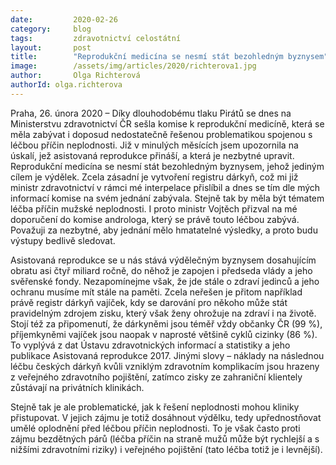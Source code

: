 ```yaml
---
date:         2020-02-26
category:     blog
tags:         zdravotnictví celostátní
layout:       post
title:        "Reprodukční medicína se nesmí stát bezohledným byznysem"
image:        /assets/img/articles/2020/richterova1.jpg
author:       Olga Richterová
authorId: olga.richterova
--- 
```




Praha, 26. února 2020 – Díky dlouhodobému tlaku Pirátů se dnes na Ministerstvu zdravotnictví ČR sešla komise k reprodukční medicíně, která se měla zabývat i doposud nedostatečně řešenou problematikou spojenou s léčbou příčin neplodnosti. Již v minulých měsících jsem upozornila na úskalí, jež asistovaná reprodukce přináší, a která je nezbytné upravit. Reprodukční medicína se nesmí stát bezohledným byznysem, jehož jediným cílem je výdělek. Zcela zásadní je vytvoření registru dárkyň, což mi již ministr zdravotnictví v rámci mé interpelace přislíbil a dnes se tím dle mých informací komise na svém jednání zabývala. Stejně tak by měla být tématem léčba příčin mužské neplodnosti. I proto ministr Vojtěch přizval na mé doporučení do komise androloga, který se právě touto léčbou zabývá. Považuji za nezbytné, aby jednání mělo hmatatelné výsledky, a proto budu výstupy bedlivě sledovat.

Asistovaná reprodukce se u nás stává výdělečným byznysem dosahujícím obratu asi čtyř miliard ročně, do něhož je zapojen i předseda vlády a jeho svěřenské fondy. Nezapomínejme však, že jde stále o zdraví jedinců a jeho ochranu musíme mít stále na paměti. Zcela neřešen je přitom například právě registr dárkyň vajíček, kdy se darování pro někoho může stát pravidelným zdrojem zisku, který však ženy ohrožuje na zdraví i na životě. Stojí též za připomenutí, že dárkyněmi jsou téměř vždy občanky ČR (99 %), příjemkyněmi vajíček jsou naopak v naprosté většině cyklů cizinky (86 %). To vyplývá z dat Ústavu zdravotnických informací a statistiky a jeho publikace Asistovaná reprodukce 2017.  Jinými slovy – náklady na následnou léčbu českých dárkyň kvůli vzniklým zdravotním komplikacím jsou hrazeny z veřejného zdravotního pojištění, zatímco zisky ze zahraniční klientely zůstávají na privátních klinikách.

Stejně tak je ale problematické, jak k řešení neplodnosti mohou kliniky přistupovat. V jejich zájmu je totiž dosáhnout výdělku, tedy upřednostňovat umělé oplodnění před léčbou příčin neplodnosti. To je však často proti zájmu bezdětných párů (léčba příčin na straně mužů může být rychlejší a s nižšími zdravotními riziky) i veřejného pojištění (tato léčba totiž je i levnější).
